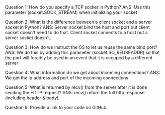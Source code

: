 Question 1: How do you specify a TCP socket in Python?
ANS: Use this parameter (socket.SOCK_STREAM) when initializing your socket

Question 2: What is the difference between a client socket and a server socket in Python?
ANS: Server socket bind the host and port but client socket doesn't need to do that. Client socket connects to a host but a server socket doesn't.

Question 3: How do we instruct the OS to let us reuse the same bind port?
ANS: We do this by adding this parameter (socket.SO_REUSEADDR) so that the port will forcibly be used in an event that it is occuped by a different server

Question 4: What information do we get about incoming connections?
ANS: We get the ip address and port of the incoming connections

Question 5: What is returned by recv() from the server after it is done sending the HTTP request?
ANS: recv() return the full http response (including header & body)

Question 6: Provide a link to your code on GitHub.